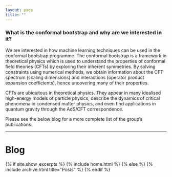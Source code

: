 ```yaml
---
layout: page
title: ""
---
```


### What is the conformal bootstrap and why are we interested in it?

 We are interested in how machine learning techniques can be used in the conformal bootstrap programme. The conformal bootstrap is a framework in theoretical physics which is used to understand the properties of conformal field theories (CFTs) by exploring their inherent symmetries. By solving constraints using numerical methods, we obtain information about the CFT spectrum (scaling dimensions) and interactions (operator product expansion coefficients), hence uncovering many of their properties. 

CFTs are ubiquitous in theoretical physics. They appear in many idealised high-energy models of particle physics, describe the dynamics of critical phenomena in condensed matter physics, and even find applications in quantum gravity through the AdS/CFT correspondence.

Please see the below blog for a more complete list of the group’s publications.

----

# Blog
{% if site.show_excerpts %}
  {% include home.html %}
{% else %}
  {% include archive.html title="Posts" %}
{% endif %}
